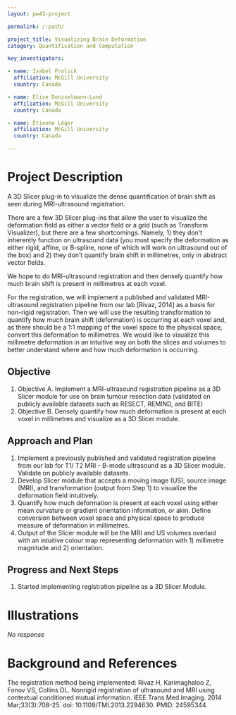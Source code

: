 ```yaml
---
layout: pw43-project

permalink: /:path/

project_title: Visualizing Brain Deformation
category: Quantification and Computation

key_investigators:

- name: Isabel Frolick
  affiliation: McGill University
  country: Canada

- name: Elise Donzselmann-Lund
  affiliation: McGill University
  country: Canada

- name: Étienne Léger
  affiliation: McGill University
  country: Canada

---
```


# Project Description

<!-- Add a short paragraph describing the project. -->


A 3D Slicer plug-in to visualize the dense quantification of brain shift as seen during MRI-ultrasound registration.

There are a few 3D Slicer plug-ins that allow the user to visualize the deformation field as either a vector field or a grid (such as Transform Visualizer), but there are a few shortcomings. Namely, 1) they don’t inherently function on ultrasound data (you must specify the deformation as either rigid, affine, or B-spline, none of which will work on ultrasound out of the box) and 2) they don’t quantify brain shift in millimetres, only in abstract vector fields.

We hope to do MRI-ultrasound registration and then densely quantify how much brain shift is present in millimetres at each voxel.

For the registration, we will implement a published and validated MRI-ultrasound registration pipeline from our lab [Rivaz, 2014] as a basis for non-rigid registration. Then we will use the resulting transformation to quantify how much brain shift (deformation) is occurring at each voxel and, as there should be a 1:1 mapping of the voxel space to the physical space, convert this deformation to millimetres. We would like to visualize this millimetre deformation in an intuitive way on both the slices and volumes to better understand where and how much deformation is occurring. 





## Objective

<!-- Describe here WHAT you would like to achieve (what you will have as end result). -->


1. Objective A. Implement a MRI-ultrasound registration pipeline as a 3D Slicer module for use on brain tumour resection data (validated on publicly available datasets such as RESECT, REMIND, and BITE)
2. Objective B.  Densely quantify how much deformation is present at each voxel in millimetres and visualize as a 3D Slicer module.



## Approach and Plan

<!-- Describe here HOW you would like to achieve the objectives stated above. -->


1. Implement a previously published and validated registration pipeline from our lab for T1/ T2 MRI - B-mode ultrasound as a 3D Slicer module. Validate on publicly available datasets.
2. Develop Slicer module that accepts a moving image (US), source image (MRI), and transformation (output from Step 1) to visualize the deformation field intuitively. 
3. Quantify how much deformation is present at each voxel using either mean curvature or gradient orientation information, or akin. Define conversion between voxel space and physical space to produce measure of deformation in  millimetres.
4. Output of the Slicer module will be the MRI and US volumes overlaid with an intuitive colour map representing deformation with 1) millimetre magnitude and 2) orientation.



## Progress and Next Steps

<!-- Update this section as you make progress, describing of what you have ACTUALLY DONE.
     If there are specific steps that you could not complete then you can describe them here, too. -->


1. Started implementing registration pipeline as a 3D Slicer Module.



# Illustrations

<!-- Add pictures and links to videos that demonstrate what has been accomplished. -->


_No response_



# Background and References

<!-- If you developed any software, include link to the source code repository.
     If possible, also add links to sample data, and to any relevant publications. -->


The registration method being implemented: Rivaz H, Karimaghaloo Z, Fonov VS, Collins DL. Nonrigid registration of ultrasound and MRI using contextual conditioned mutual information. IEEE Trans Med Imaging. 2014 Mar;33(3):708-25. doi: 10.1109/TMI.2013.2294630. PMID: 24595344.

